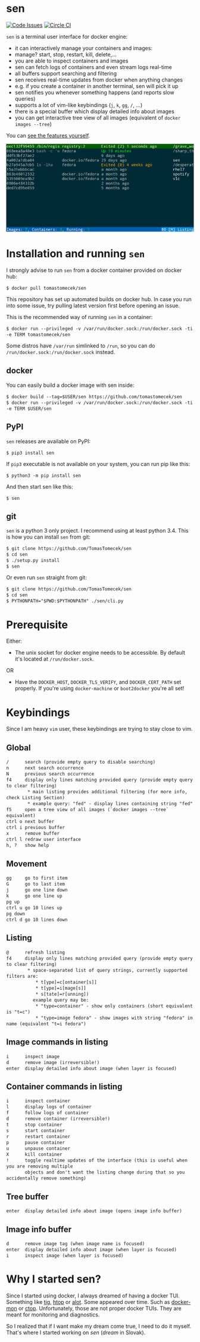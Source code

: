 # sen

[![Code Issues](https://www.quantifiedcode.com/api/v1/project/5282fc57c1094698b39071d98c76cdb6/badge.svg)](https://www.quantifiedcode.com/app/project/5282fc57c1094698b39071d98c76cdb6)
[![Circle CI](https://circleci.com/gh/TomasTomecek/sen.svg?style=svg)](https://circleci.com/gh/TomasTomecek/sen)

`sen` is a terminal user interface for docker engine:
 * it can interactively manage your containers and images:
  * manage? start, stop, restart, kill, delete,...
 * you are able to inspect containers and images
 * sen can fetch logs of containers and even stream logs real-time
 * all buffers support searching and filtering
 * sen receives real-time updates from docker when anything changes
  * e.g. if you create a container in another terminal, sen will pick it up
 * sen notifies you whenever something happens (and reports slow queries)
 * supports a lot of vim-like keybindings (`j`, `k`, `gg`, `/`, ...)
 * there is a special buffer which display detailed info about images
 * you can get interactive tree view of all images (equivalent of `docker images --tree`)

You can [see the features yourself](/docs/features.md).

![sen preview](/data/sen-preview.gif)

# Installation and running `sen`

I strongly advise to run `sen` from a docker container provided on docker hub:

```
$ docker pull tomastomecek/sen
```

This repository has set up automated builds on docker hub. In case you run into some issue, try pulling latest version first before opening an issue.

This is the recommended way of running `sen` in a container:

```
$ docker run --privileged -v /var/run/docker.sock:/run/docker.sock -ti -e TERM tomastomecek/sen
```

Some distros have `/var/run` simlinked to `/run`, so you can do `/run/docker.sock:/run/docker.sock` instead.


## docker

You can easily build a docker image with sen inside:

```
$ docker build --tag=$USER/sen https://github.com/tomastomecek/sen
$ docker run --privileged -v /var/run/docker.sock:/run/docker.sock -ti -e TERM $USER/sen
```


## PyPI

`sen` releases are available on PyPI:

```
$ pip3 install sen
```

If `pip3` executable is not available on your system, you can run pip like this:

```
$ python3 -m pip install sen
```

And then start sen like this:

```
$ sen
```


## git

`sen` is a python 3 only project. I recommend using at least python 3.4. This is how you can install `sen` from git:

```
$ git clone https://github.com/TomasTomecek/sen
$ cd sen
$ ./setup.py install
$ sen
```

Or even run `sen` straight from git:

```
$ git clone https://github.com/TomasTomecek/sen
$ cd sen
$ PYTHONPATH="$PWD:$PYTHONPATH" ./sen/cli.py
```


# Prerequisite

Either:

* The unix socket for docker engine needs to be accessible. By default it's located at `/run/docker.sock`.

OR

* Have the `DOCKER_HOST`, `DOCKER_TLS_VERIFY`, and `DOCKER_CERT_PATH` set properly.  If you're using `docker-machine` or `boot2docker` you're all set!


# Keybindings

Since I am heavy `vim` user, these keybindings are trying to stay close to vim.


## Global

```
/      search (provide empty query to disable searching)
n      next search occurrence
N      previous search occurrence
f4     display only lines matching provided query (provide empty query to clear filtering)
        * main listing provides additional filtering (for more info, check Listing Section)
        * example query: "fed" - display lines containing string "fed"
f5     open a tree view of all images (`docker images --tree` equivalent)
ctrl o next buffer
ctrl i previous buffer
x      remove buffer
ctrl l redraw user interface
h, ?   show help
```

## Movement

```
gg     go to first item
G      go to last item
j      go one line down
k      go one line up
pg up
ctrl u go 10 lines up
pg down
ctrl d go 10 lines down
```

## Listing

```
@      refresh listing
f4     display only lines matching provided query (provide empty query to clear filtering)
        * space-separated list of query strings, currently supported filters are:
           * t[ype]=c[ontainer[s]]
           * t[ype]=i[mage[s]]
           * s[tate]=r[unning])
          example query may be:
           * "type=container" - show only containers (short equivalent is "t=c")
           * "type=image fedora" - show images with string "fedora" in name (equivalent "t=i fedora")
```

## Image commands in listing

```
i      inspect image
d      remove image (irreversible!)
enter  display detailed info about image (when layer is focused)
```

## Container commands in listing

```
i      inspect container
l      display logs of container
f      follow logs of container
d      remove container (irreversible!)
t      stop container
s      start container
r      restart container
p      pause container
u      unpause container
X      kill container
!      toggle realtime updates of the interface (this is useful when you are removing multiple
       objects and don't want the listing change during that so you accidentally remove something)
```

## Tree buffer

```
enter  display detailed info about image (opens image info buffer)
```

## Image info buffer

```
d      remove image tag (when image name is focused)
enter  display detailed info about image (when layer is focused)
i      inspect image (when layer is focused)
```


# Why I started sen?

Since I started using docker, I always dreamed of having a docker TUI. Something like [tig](https://github.com/jonas/tig), [htop](http://hisham.hm/htop/) or [alot](https://github.com/pazz/alot). Some appeared over time. Such as [docker-mon](https://github.com/icecrime/docker-mon) or [ctop](https://github.com/yadutaf/ctop). Unfortunately, those are not proper docker TUIs. They are meant for monitoring and diagnostics.

So I realized that if I want make my dream come true, I need to do it myself. That's where I started working on *sen* (*dream* in Slovak).
